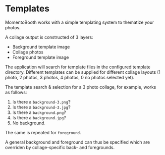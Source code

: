 # Templates

MomentoBooth works with a simple templating system to thematize your photos. 

A collage output is constructed of 3 layers:

* Background template image
* Collage photos
* Foreground template image

The application will search for template files in the configured template directory. Different templates can be supplied for different collage layouts (1 photo, 2 photos, 3 photos, 4 photos, 0 no photos selected yet).

The template search & selection for a 3 photo collage, for example, works as follows:

1. Is there a `background-3.png`?
2. Is there a `background-3.jpg`?
3. Is there a `background.png`?
4. Is there a `background.jpg`?
5. No background.

The same is repeated for `foreground`.

A general background and foreground can thus be specified which are overriden by collage-specific back- and foregrounds.
